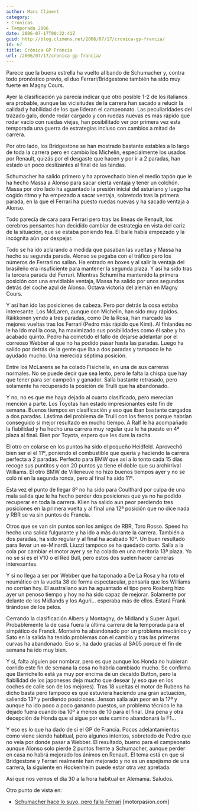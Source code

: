 ```yaml
---
author: Marc Climent
category:
- Crónicas
- Temporada 2006
date: 2006-07-17T00:32:41Z
guid: http://blog.climens.net/2006/07/17/cronica-gp-francia/
id: 67
title: Crónica GP Francia
url: /2006/07/17/cronica-gp-francia/
---
```


Parece que la buena estrella ha vuelto al bando de Schumacher y, contra todo pronóstico previo, el duo Ferrari/Bridgestone también ha sido muy fuerte en Magny Cours.

Ayer la clasificación ya parecía indicar que otro posible 1-2 de los italianos era probable, aunque las vicisitudes de la carrera han sacado a relucir la calidad y habilidad de los que lideran el campeonato. Las peculiaridades del trazado galo, donde rodar cargado y con ruedas nuevas es más rápido que rodar vacío con ruedas viejas, han posibilitado ver por primera vez esta temporada una guerra de estrategias incluso con cambios a mitad de carrera.

Por otro lado, los Bridgestone se han mostrado bastante estables a lo largo de toda la carrera pero en cambio los Michelin, especialmente los usados por Renault, quizás por el desgaste que hacen y por ir a 2 paradas, han estado un poco deslizantes al final de las tandas.

Schumacher ha salido primero y ha aprovechado bien el medio tapón que le ha hecho Massa a Alonso para sacar cierta ventaja y tener un colchón. Massa por otro lado ha aguantado la presión inicial del asturiano y luego ha cogido ritmo y ha empezado a sacar ventaja, sobretodo tras la primera parada, en la que el Ferrari ha puesto ruedas nuevas y ha sacado ventaja a Alonso.

Todo parecía de cara para Ferrari pero tras las lineas de Renault, los cerebros pensantes han decidido cambiar de estrategia en vista del cariz de la situación, que se estaba poniendo fea. El baile había empezado y la incógnita aún por despejar.

Todo se ha ido aclarando a medida que pasaban las vueltas y Massa ha hecho su segunda parada. Alonso se pegaba con el tráfico pero los números de Ferrari no salían. Ha entrado en boxes y al salir la ventaja del brasileño era insuficiente para mantener la segunda plaza. Y así ha sido tras la tercera parada del Ferrari. Mientras Schumi ha mantenido la primera posición con una envidiable ventaja, Massa ha salido por unos segundos detrás del coche azul de Alonso. Octava victoria del alemán en Magny Cours.
  
Y así han ido las posiciones de cabeza. Pero por detrás la cosa estaba interesante. Los McLaren, aunque con Michelin, han sido muy rápidos. Räikkonen yendo a tres paradas, como De la Rosa, han marcado las mejores vueltas tras los Ferrari (Pedro más rápido que Kimi). Al finlandés no le ha ido mal la cosa, ha maximizado sus posibilidades como él sabe y ha acabado quinto. Pedro ha cometido el fallo de dejarse adelantar por el correoso Webber al que no ha podido pasar hasta las paradas. Luego ha salido por detrás de la gente que iba a dos paradas y tampoco le ha ayudado mucho. Una merecida séptima posición.

Entre los McLarens se ha colado Fisichella, en una de sus carreras normales. No se puede decir que sea lento, pero le falta la chispa que hay que tener para ser campeón y ganador. Salía bastante retrasado, pero solamente ha recuperado la posición de Trulli que ha abandonado.
  
Y no, no es que me haya dejado al cuarto clasificado, pero merecían mención a parte. Los Toyotas han estado impresionantes este fin de semana. Buenos tiempos en clasificación y eso que iban bastante cargados a dos paradas. Lástima del problema de Trulli con los frenos porque habrían conseguido si mejor resultado en mucho tiempo. A Ralf le ha acompañado la fiabilidad y ha hecho una carrera muy regular que le ha puesto en 4ª plaza al final. Bien por Toyota, espero que les dure la racha.

El otro en colarse en los puntos ha sido el pequeño Heidfeld. Aprovechó bien ser el el 11º, poniendo el combustible que quería y haciendo la carrera perfecta a 2 paradas. Perfecto para BMW que así a lo tonto cada 15 días recoge sus puntitos y con 20 puntos ya tiene el doble que su archirrival Williams. El otro BMW de Villeneuve no hizo buenos tiempos ayer y no se coló ni en la segunda ronda, pero al final ha sido 11º.

Esta vez el punto de llegar 8º no ha sido para Coulthard por culpa de una mala salida que le ha hecho perder dos posiciones que ya no ha podido recuperar en toda la carrera. Klien ha salido aun peor perdiendo tres posiciones en la primera vuelta y al final una 12ª posición que no dice nada y RBR se va sin puntos de Francia.

Otros que se van sin puntos son los amigos de RBR, Toro Rosso. Speed ha hecho una salida fulgurante y ha ido a más durante la carrera. También a dos paradas, ha sido regular y al final ha acabado 10º. Un buen resultado para llevar un ex-Minardi. Liuzzi tampoco se ha quedado corto. Salía a la cola por cambiar el motor ayer y se ha colado en una meritoria 13ª plaza. Yo no sé si es el V10 o el Red Bull, pero estos dos suelen hacer carreras interesantes.

Y si no llega a ser por Webber que ha taponado a De La Rosa y ha roto el neumático en la vuelta 38 de forma espectacular, pensaría que los Williams no corrían hoy. El australiano aún ha aguantado el tipo pero Rosberg hizo ayer un penoso tiempo y hoy no ha sido capaz de mejorar. Solamente por delante de los Midlands y los Aguri&#8230; esperaba más de ellos. Estará Frank tirándose de los pelos.

Cerrando la clasificación Albers y Montagny, de Midland y Super Aguri. Probablemente la de casa fuera la última carrera de la temporada para el simpático de Franck. Monteiro ha abandonado por un problema mecánico y Sato en la salida ha tenido problemas con el cambio y tras las primeras curvas ha abandonado. Eso si, ha dado gracias al SA05 porque el fin de semana ha ido muy bien.

Y si, falta alguien por nombrar, pero es que aunque los Honda no hubieran corrido este fin de semana la cosa no habría cambiado mucho. Se confirma que Barrichello está ya muy por encima de un decaído Button, pero la fiabilidad de los japoneses deja mucho que desear (y eso que en los coches de calle son de los mejores). Tras 18 vueltas el motor de Rubens ha dicho basta pero tampoco es que estuviera haciendo una gran actuación, saliendo 13º y perdiendo posiciones. Jenson salía aún peor en la 17ª y aunque ha ido poco a poco ganando puestos, un problema técnico le ha dejado fuera cuando iba 10º a menos de 10 para el final. Una pena y otra decepción de Honda que si sigue por este camino abandonará la F1&#8230;

Y eso es lo que ha dado de sí el GP de Francia. Pocos adelantamientos como viene siendo habitual, pero algunos intentos, sobretodo de Pedro que no veía por donde pasar a Webber. El resultado, bueno para el campeonato aunque Alonso solo pierde 2 puntos frente a Schumacher, aunque perder en casa no habrá mejorado los ánimos en Renault. El tema está en que si Bridgestone y Ferrari realmente han mejorado y no es un espejismo de una carrera, la siguiente en Hockenheim puede estar otra vez apretada.

Así que nos vemos el dia 30 a la hora habitual en Alemania. Saludos.

Otro punto de vista en:

  * [Schumacher hace lo suyo, pero falla Ferrari](http://www.motorpasion.com/archivos/2006/07/16-schumacher-hace-lo-suyo-pero-.php) [motorpasion.com]